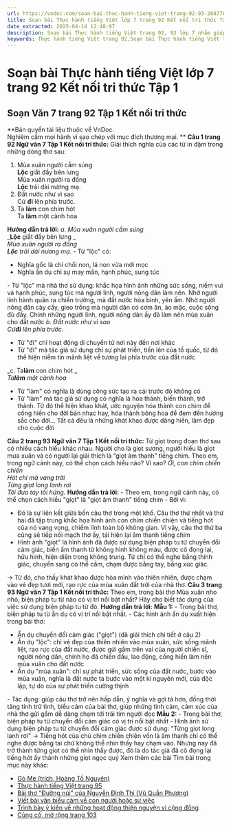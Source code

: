 ```yaml
---
url: https://vndoc.com/soan-bai-thuc-hanh-tieng-viet-trang-92-93-268770
title: Soạn bài Thực hành tiếng Việt lớp 7 trang 92 Kết nối tri thức Tập 1 - VnDoc.com
date_extracted: 2025-04-14 12:48:07
description: Soạn bài Thực hành tiếng Việt trang 92, 93 lớp 7 nhằm giúp các em HS đạt kết quả tốt trong quá trình làm bài tập và học tập môn Ngữ văn lớp 7 sách Kết nối tri thức.
keywords: Thực hành tiếng Việt trang 92,Soạn bài Thực hành tiếng Việt trang 92,Soạn bài Thực hành tiếng Việt,Thực hành tiếng Việt,Soạn Thực hành tiếng Việt trang 92,Soạn văn 7 Thực hành tiếng Việt trang 92,Soạn Ngữ văn 7 Thực hành tiếng Việt trang 92,Soạn bài Thực hành tiếng Việt trang 92 lớp 7,Soạn Thực hành tiếng Việt trang 92 lớp 7,Soạn văn Thực hành tiếng Việt trang 92,soạn văn 7,ngữ văn 7,văn 7,soan van 7,soạn văn lớp 7,ngữ văn lớp 7,ngữ văn 7 tập 1,soạn ngữ văn 7
---
```


# Soạn bài Thực hành tiếng Việt lớp 7 trang 92 Kết nối tri thức Tập 1
## **Soạn Văn 7 trang 92 Tập 1 Kết nối tri thức**
**Bản quyền tài liệu thuộc về VnDoc.  
Nghiêm cấm mọi hành vi sao chép với mục đích thương mại. **
**Câu 1 trang 92 Ngữ văn 7 Tập 1 Kết nối tri thức:** Giải thích nghĩa của các từ in đậm trong những dòng thơ sau:
  1. Mùa xuân người cầm súng   
**Lộc** giắt đầy bên lưng   
Mùa xuân người ra đồng   
**Lộc** trải dài nương mạ.
  2. Đất nước như vì sao   
Cứ **đi** lên phía trước.
  3. Ta **làm** con chim hót   
Ta **làm** một cành hoa

**Hướng dẫn trả lời:**
_a. Mùa xuân người cầm súng_  
 _**Lộc** giắt đầy bên lưng _  
_Mùa xuân người ra đồng_  
 _**Lộc** trải dài nương mạ._
\- Từ "lộc" có:
  * Nghĩa gốc là chỉ chồi non, lá non vừa mới mọc
  * Nghĩa ẩn dụ chỉ sự may mắn, hạnh phúc, sung túc

\- Từ "lộc" mà nhà thơ sử dụng: khắc họa hình ảnh những sức sống, niềm vui và hạnh phúc, sung túc mà người lính, người nông dân làm nên. Nhờ người lính hành quân ra chiến trường, mà đất nước hòa bình, yên ấm. Nhờ người nông dân cày cấy, gieo trồng mà người dân có cơm ăn, áo mặc, cuộc sống đủ đầy. Chính những người lính, người nông dân ấy đã làm nên mùa xuân cho đất nước
_b. Đất nước như vì sao_  
 _Cứ**đi** lên phía trước._
  * Từ "đi" chỉ hoạt động di chuyển từ nơi này đến nơi khác
  * Từ "đi" mà tác giả sử dụng chỉ sự phát triển, tiến lên của tổ quốc, từ đó thể hiện niềm tin mãnh liệt về tương lai phía trước của đất nước

 _c. Ta**làm** con chim hót _  
_Ta**làm** một cành hoa_
  * Từ "làm" có nghĩa là dùng công sức tạo ra cái trước đó không có
  * Từ "làm" mà tác giả sử dụng có nghĩa là hóa thành, biến thành, trở thành. Từ đó thể hiện khao khát, ước nguyện hóa thành con chim để cống hiến cho đời bản nhạc hay, hóa thành bông hoa để đem đến hương sắc cho đời... Tất cả đều là những khát khao được dâng hiến, làm đẹp cho cuộc đời

**Câu 2 trang 93 Ngữ văn 7 Tập 1 Kết nối tri thức:** Từ giọt trong đoạn thơ sau có nhiều cách hiểu khác nhau. Người cho là giọt sương, người hiểu là giọt mưa xuân và có người lại giải thích là “giọt âm thanh” tiếng chim. Theo em, trong ngữ cảnh này, có thể chọn cách hiểu nào? Vì sao?
_Ơi, con chim chiền chiện_  
 _Hót chi mà vang trời_  
 _Từng giọt long lanh rơi_  
 _Tôi đưa tay tôi hứng._
**Hướng dẫn trả lời:**
\- Theo em, trong ngữ cảnh này, có thể chọn cách hiểu "giọt" là "giọt âm thanh" tiếng chim
\- Bởi vì:
  * Đó là sự liên kết giữa bốn câu thơ trong một khổ. Câu thơ thứ nhất và thứ hai đã tập trung khắc họa hình ảnh con chim chiền chiện và tiếng hót của nó vang vọng, chiếm lĩnh toàn bộ không gian. Vì vậy, câu thơ thứ ba cũng sẽ tiếp nối mạch thơ ấy, tái hiện lại âm thanh tiếng chim
  * Hình ảnh "giọt" là hình ảnh đã được sử dụng biện pháp tu từ chuyển đổi cảm giác, biến ấm thanh từ không hình không màu, được cô đọng lại, hữu hình, hiện diện trong không trung. Từ chỉ có thể nghe bằng thính giác, chuyển sang có thể cầm, chạm được bằng tay, bằng xúc giác.

→ Từ đó, cho thấy khát khao được hòa mình vào thiên nhiên, được chạm vào vẻ đẹp tươi mới, rạo rực của mùa xuân đất trời của nhà thơ.
**Câu 3 trang 93 Ngữ văn 7 Tập 1 Kết nối tri thức:** Theo em, trong bài thơ Mùa xuân nho nhỏ, biện pháp tu từ nào có vị trí nổi bật nhất? Hãy cho biết tác dụng của việc sử dụng biện pháp tu từ đó.
**Hướng dẫn trả lời:**
**Mẫu 1:**
\- Trong bài thơ, biện pháp tu từ ẩn dụ có vị trí nổi bật nhất.
\- Các hình ảnh ẩn dụ xuất hiện trong bài thơ:
  * Ẩn dụ chuyển đổi cảm giác \("giọt"\) \(đã giải thích chi tiết ở câu 2\)
  * Ẩn dụ "lộc": chỉ vẻ đẹp của thiên nhiên vào mùa xuân, sức sống mãnh liệt, rạo rực của đất nước, được gửi gắm trên vai của người chiến sĩ, người nông dân, chính họ đã chiến đấu, lao động, cống hiến làm nên mùa xuân cho đất nước
  * Ẩn dụ "mùa xuân": chỉ sự phát triển, sức sống của đất nước, bước vào mùa xuân, nghĩa là đất nước ta bước vào một kỉ nguyên mới, của độc lập, tự do của sự phát triển cường thịnh

\- Tác dụng: giúp câu thơ trở nên hấp dẫn, ý nghĩa và gợi tả hơn, đồng thời tăng tính trữ tình, biểu cảm của bài thơ, giúp những tình cảm, cảm xúc của nhà thơ gửi gắm dễ dàng chạm tới trái tim người đọc
**Mẫu 2:**
\- Trong bài thơ, biện pháp tu từ chuyển đổi cảm giác có vị trí nổi bật nhất
\- Hình ảnh sử dụng biện pháp tu từ chuyển đổi cảm giác được sử dụng: "Từng giọt long lanh rơi" → Tiếng hót của chú chim chiền chiện vốn là âm thanh chỉ có thể nghe được bằng tai chứ không thể nhìn thấy hay chạm vào. Nhưng nay đã trở thành từng giọt có thể nhìn thấy được, đó là do tác giả đã cô đọng lại tiếng hót ấy thành những giọt ngọc quý
Xem thêm các bài Tìm bài trong mục này khác:
  * [Gò Me \(trích, Hoàng Tố Nguyên\)](</soan-bai-go-me-lop-7-268780>)
  * [Thực hành tiếng Việt trang 95](</soan-bai-thuc-hanh-tieng-viet-trang-95-96-268843>)
  * [Bài thơ "Đường núi" của Nguyễn Đình Thi \(Vũ Quần Phương\)](</soan-bai-bai-tho-duong-nui-cua-nguyen-dinh-thi-268866>)
  * [Viết bài văn biểu cảm về con người hoặc sự việc](</soan-bai-viet-bai-van-bieu-cam-ve-con-nguoi-hoac-su-viec-trang-98-268876>)
  * [Trình bày ý kiến về những hoạt động thiện nguyện vì cộng đồng](</soan-bai-trinh-bay-y-kien-ve-nhung-hoat-dong-thien-nguyen-vi-cong-dong-268907>)
  * [Củng cố, mở rộng trang 103](</soan-bai-cung-co-mo-rong-trang-103-268917>)

